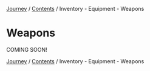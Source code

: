 [Journey](/wiki.md) / [Contents](/wiki/index.md) / Inventory - Equipment - Weapons

# Weapons
COMING SOON!

[Journey](/wiki.md) / [Contents](/wiki/index.md) / Inventory - Equipment - Weapons